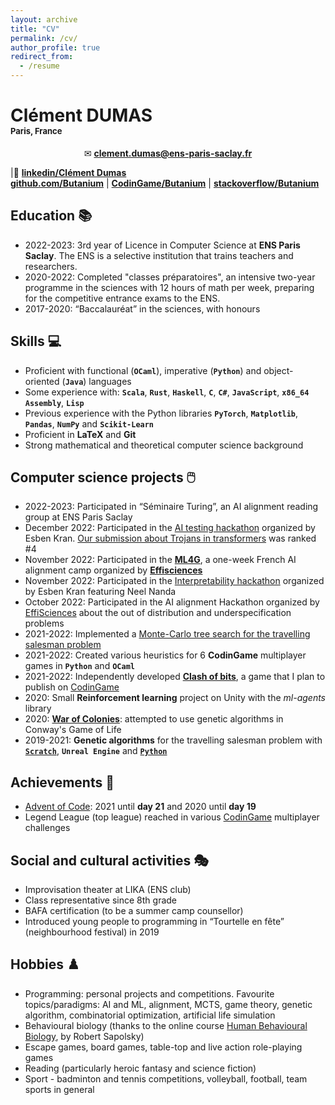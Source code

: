```yaml
---
layout: archive
title: "CV"
permalink: /cv/
author_profile: true
redirect_from:
  - /resume
---
```

# Clément DUMAS<br><div style="font-size:small">Paris, France</div>
<p style="text-align:center">
✉ <a href="mailto:clement.dumas@ens-paris-saclay.fr"><b>clement.dumas@ens-paris-saclay.fr</b></a>

|📄
<a href="https://www.linkedin.com/in/cl%C3%A9ment-dumas-9b715224a/"><b>linkedin/Clément Dumas</b></a>
 <br/>
<a href="http://github.com/Butanium"><b>github.com/Butanium</b></a>
|
<a href="https://www.codingame.com/profile/b3168ed8b0bc58c683ae18284d2087e21969904"><b>CodinGame/Butanium</b></a>
|
<a href="https://stackoverflow.com/users/14309364/butanium"><b>stackoverflow/Butanium</b></a>
</p>

<!-- à ajouter dans le .hmtl : 
h2 {
	line-height: 0.8;
}  
		-->
## Education 📚
- 2022-2023: 3rd year of Licence in Computer Science at **ENS Paris Saclay**. The ENS is a selective institution that trains teachers and researchers. 
- 2020-2022: Completed "classes préparatoires", an intensive two-year programme in the sciences with 12 hours of math per week, preparing for the competitive entrance exams to the ENS.
- 2017-2020: “Baccalauréat” in the sciences, with honours


## Skills 💻
- Proficient with functional (**`OCaml`**), imperative (**`Python`**) and object-oriented (**`Java`**) languages
- Some experience with: **`Scala`**, **`Rust`**, **`Haskell`**, **`C`**, **`C#`**, **`JavaScript`**, **`x86_64 Assembly`**, **`Lisp`**
- Previous experience with the Python libraries **`PyTorch`**, **`Matplotlib`**, **`Pandas`**, **`NumPy`** and **`Scikit-Learn`**
- Proficient in **LaTeX** and **Git**<!--, **Google Colab**, **Visual Studio Code** and **JetBrains** IDEs -->
- Strong mathematical and theoretical computer science background

## Computer science projects 🖱️
- 2022-2023: Participated in “Séminaire Turing”, an AI alignment reading group at ENS Paris Saclay 
- December 2022: Participated in the [AI testing hackathon](https://itch.io/jam/aitest) organized by Esben Kran. [Our submission about Trojans in transformers](https://itch.io/jam/aitest/rate/1842319) was ranked #4
- November 2022: Participated in the [**ML4G**](https://effisciences-research.notion.site/ML-for-Good-8b94525e6d98425083731a223b53b237), a one-week French AI alignment camp organized by [**Effisciences**](https://effisciences.org/)
- November 2022: Participated in the [Interpretability hackathon](https://alignmentjam.com/post/join-the-interpretability-hackathon) organized by Esben Kran featuring Neel Nanda
- October 2022: Participated in the AI alignment Hackathon organized by [EffiSciences](https://www.effisciences.org/) about the out of distribution and underspecification problems
- 2021-2022: Implemented a [Monte-Carlo tree search for the travelling salesman problem](https://github.com/Butanium/monte-carlo-tree-search-TSP)
- 2021-2022: Created various heuristics for 6 **CodinGame** multiplayer games in **`Python`** and **`OCaml`**
- 2021-2022: Independently developed [**Clash of bits**](https://github.com/Butanium/clash-of-bits), a game that I plan to publish on [CodinGame](https://www.codingame.com/contribute/view/6587dcc2e3a07bd4696c16a3e63238b4a184)
- 2020: Small **Reinforcement learning** project on Unity with the *ml-agents* library
- 2020: [**War of Colonies**](https://github.com/Butanium/War-of-colonies): attempted to use genetic algorithms in Conway's Game of Life
- 2019-2021: **Genetic algorithms** for the travelling salesman problem with [**`Scratch`**](https://scratch.mit.edu/projects/288141249), **`Unreal Engine`** and [**`Python`**](https://github.com/Butanium/Genetic_algorithm_for_TSP_python)

## Achievements 🥇
- [Advent of Code](https://adventofcode.com/): 2021 until **day 21** and  2020 until **day 19**
- Legend League (top league) reached in various [CodinGame] multiplayer challenges
<!-- - : [Spring Challenge 2022], [Spring Challenge 2021], [Mad Pod Racing] -->

## Social and cultural activities 🎭
- Improvisation theater at LIKA (ENS club)
- Class representative since 8th grade 
- BAFA certification (to be a summer camp counsellor) 
- Introduced young people to programming in “Tourtelle en fête” (neighbourhood festival) in 2019

## Hobbies ♟️
- Programming: personal projects and competitions. Favourite topics/paradigms: AI and ML, alignment, MCTS, game theory, genetic algorithm, combinatorial optimization, artificial life simulation
- Behavioural biology (thanks to the online course [Human Behavioural Biology](https://www.youtube.com/playlist?list=PLqeYp3nxIYpF7dW7qK8OvLsVomHrnYNjD), by Robert Sapolsky) 
- Escape games, board games, table-top and live action role-playing games
- Reading (particularly heroic fantasy and science fiction)
- Sport - badminton and tennis competitions, volleyball, football, team sports in general

[CodinGame]: https://www.codingame.com
[Spring Challenge 2022]: https://www.codingame.com/multiplayer/bot-programming/spring-challenge-2022
[Mad Pod Racing]: https://www.codingame.com/multiplayer/bot-programming/mad-pod-racing
[Spring Challenge 2021]: https://www.codingame.com/multiplayer/bot-programming/spring-challenge-2021